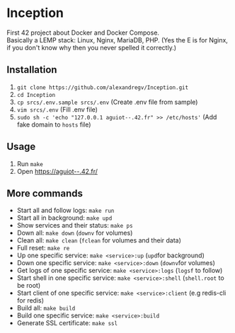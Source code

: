 # Inception

First 42 project about Docker and Docker Compose.  
Basically a LEMP stack: Linux, Nginx, MariaDB, PHP. (Yes the E is for Nginx, if you don't know why then you never spelled it correctly.)  

## Installation

1. `git clone https://github.com/alexandregv/Inception.git`
2. `cd Inception`
3. `cp srcs/.env.sample srcs/.env` (Create .env file from sample)
4. `vim srcs/.env` (Fill .env file)
5. `sudo sh -c 'echo "127.0.0.1 aguiot--.42.fr" >> /etc/hosts'` (Add fake domain to `hosts` file)

## Usage

1. Run `make`
3. Open [https://aguiot--.42.fr/](https://aguiot--.42.fr/)

## More commands

* Start all and follow logs: `make run`
* Start all in background: `make upd`
* Show services and their status: `make ps`
* Down all: `make down` (`downv` for volumes)
* Clean all: `make clean` (`fclean` for volumes and their data)
* Full reset: `make re`
* Up one specific service: `make <service>:up` (`upd`for background)
* Down one specific service: `make <service>:down` (`downv`for volumes)
* Get logs of one specific service: `make <service>:logs` (`logsf` to follow)
* Start shell in one specific service: `make <service>:shell` (`shell.root` to be root)
* Start client of one specific service: `make <service>:client` (e.g redis-cli for redis)
* Build all: `make build`
* Build one specific service: `make <service>:build`
* Generate SSL certificate: `make ssl`
